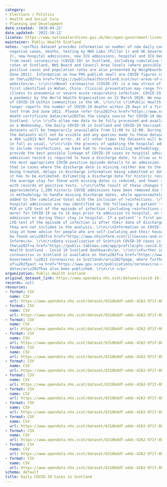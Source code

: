 ```yaml
---
category:
- Elections / Politics
- Health and Social Care
- Planning and Development
date_created: '2020-04-22'
date_updated: '2022-10-12'
license: https://www.nationalarchives.gov.uk/doc/open-government-licence/version/3/
maintainer: Public Health Scotland
notes: '<p>This dataset provides information on number of new daily confirmed cases,
  negative cases, deaths, testing by NHS Labs (Pillar 1) and UK Government (Pillar
  2), new hospital admissions, new ICU admissions, hospital and ICU bed occupancy
  from novel coronavirus (COVID-19) in Scotland, including cumulative totals and population
  rates at Scotland, NHS Board and Council Area levels (where possible). Seven day
  positive cases and population rates are also presented by Neighbourhood Area (Intermediate
  Zone 2011). Information on how PHS publish small are COVID figures is available
  on the\u202f<a href="https://publichealthscotland.scot/our-areas-of-work/covid-19/covid-19-data-and-intelligence/covid-19-daily-cases-in-scotland-dashboard/how-we-publish-small-area-covid-figures/">PHS
  website</a>. \r\n\r\nNovel coronavirus (COVID-19) is a new strain of coronavirus
  first identified in Wuhan, China. Clinical presentation may range from mild-to-moderate
  illness to pneumonia or severe acute respiratory infection. COVID-19 was declared
  a pandemic by the World Health Organisation on 12 March 2020. We now have spread
  of COVID-19 within communities in the UK. \r\n\r\n \r\nPublic Health Scotland no
  longer reports the number of COVID-19 deaths within 28 days of a first positive
  test from 2nd June 2022. Please refer to\u202f<a href="https://www.nrscotland.gov.uk/statistics-and-data/statistics/statistics-by-theme/vital-events/general-publications/weekly-and-monthly-data-on-births-and-deaths/deaths-involving-coronavirus-covid-19-in-scotland">NRS
  death certificate data</a>\u202fas the single source for COVID-19 deaths data in
  Scotland. \r\n \r\nTo allow new data to be fully processed and available at 12:00
  on a Wednesday, the Daily COVID-19 in Scotland and COVID-19 Vaccination in Scotland
  datasets will be temporarily unavailable from 11:00 to 12:00. During this window,
  the datasets will not be visible and any queries made to these datasets will return
  a 404 \u2013 Not found error. At all other times the datasets will be available
  in full as usual. \r\n\r\nIn the process of updating the hospital admissions reporting
  to include reinfections, we have had to review existing methodology. In order to
  provide the best possible linkage of COVID-19 cases to hospital admissions, each
  admission record is required to have a discharge date, to allow us to better match
  the most appropriate COVID positive episode details to an admission. This means
  that in cases where the discharge date is missing (either due to the patient still
  being treated, delays in discharge information being submitted or data quality issues),
  it has to be estimated. Estimating a discharge date for historic records means that
  the average stay for those with missing dates is reduced, and fewer stays overlap
  with records of positive tests. \r\n\r\nThe result of these changes has meant that
  approximately 1,200 historic COVID admissions have been removed due to improvements
  in methodology to handle missing discharge dates, while approximately 820 have been
  added to the cumulative total with the inclusion of reinfections. \r\n\r\nCOVID-19
  hospital admissions are now identified as the following: A patient''s first positive
  PCR or LFD test of the episode of infection (including reinfections at 90 days or
  more) for COVID-19 up to 14 days prior to admission to hospital, on the day of their
  admission or during their stay in hospital. If a patient''s first positive PCR or
  LFD test of the episode of infection is after their date of discharge from hospital,
  they are not included in the analysis. \r\n\r\nInformation on COVID-19, including
  stay at home advice for people who are self-isolating and their households, can
  be found on\u202f<a href="https://www.nhsinform.scot/illnesses-and-conditions/infections-and-poisoning/coronavirus-covid-19#stay-at-home-advice">NHS
  Inform</a>. \r\n\r\nData visualisation of Scottish COVID-19 cases is available on
  the\u202f<a href="https://public.tableau.com/app/profile/phs.covid.19/viz/COVID-19DailyDashboard_15960160643010/Overview">Public
  Health Scotland - Covid 19 Scotland dashboard</a>. \r\n\r\nFurther information on
  coronavirus in Scotland is available on the\u202f<a href="https://www.gov.scot/coronavirus-covid-19/">Scottish
  Government \u2013 Coronavirus in Scotland</a>\u202fpage, where further breakdown
  of\u202fpast <a href="https://www.gov.scot/publications/coronavirus-covid-19-daily-data-for-scotland/">coronavirus
  data</a>\u202fhas also been published. \r\n\r\n </p>'
organization: Public Health Scotland
original_dataset_link: https://www.opendata.nhs.scot/dataset/covid-19-in-scotland
records: null
resources:
- format: CSV
  name: CSV
  url: https://www.opendata.nhs.scot/dataset/b318bddf-a4dc-4262-971f-0ba329e09b87/resource/7fad90e5-6f19-455b-bc07-694a22f8d5dc/download/total_cases_by_hb_20221012.csv
- format: CSV
  name: CSV
  url: https://www.opendata.nhs.scot/dataset/b318bddf-a4dc-4262-971f-0ba329e09b87/resource/e8454cf0-1152-4bcb-b9da-4343f625dfef/download/total_cases_by_la_20221012.csv
- format: CSV
  name: CSV
  url: https://www.opendata.nhs.scot/dataset/b318bddf-a4dc-4262-971f-0ba329e09b87/resource/19646dce-d830-4ee0-a0a9-fcec79b5ac71/download/total_cases_agesex_20221012.csv
- format: CSV
  name: CSV
  url: https://www.opendata.nhs.scot/dataset/b318bddf-a4dc-4262-971f-0ba329e09b87/resource/a965ee86-0974-4c93-bbea-e839e27d7085/download/total_cases_simd_20221012.csv
- format: CSV
  name: CSV
  url: https://www.opendata.nhs.scot/dataset/b318bddf-a4dc-4262-971f-0ba329e09b87/resource/287fc645-4352-4477-9c8c-55bc054b7e76/download/daily_cuml_scot_20221012.csv
- format: CSV
  name: CSV
  url: https://www.opendata.nhs.scot/dataset/b318bddf-a4dc-4262-971f-0ba329e09b87/resource/2dd8534b-0a6f-4744-9253-9565d62f96c2/download/trend_hb_20221012.csv
- format: CSV
  name: CSV
  url: https://www.opendata.nhs.scot/dataset/b318bddf-a4dc-4262-971f-0ba329e09b87/resource/427f9a25-db22-4014-a3bc-893b68243055/download/trend_ca_20221012.csv
- format: CSV
  name: CSV
  url: https://www.opendata.nhs.scot/dataset/b318bddf-a4dc-4262-971f-0ba329e09b87/resource/8906de12-f413-4b3f-95a0-11ed15e61773/download/trend_iz_20221012.csv
- format: CSV
  name: CSV
  url: https://www.opendata.nhs.scot/dataset/b318bddf-a4dc-4262-971f-0ba329e09b87/resource/9393bd66-5012-4f01-9bc5-e7a10accacf4/download/trend_agesex_20221012.csv
- format: CSV
  name: CSV
  url: https://www.opendata.nhs.scot/dataset/b318bddf-a4dc-4262-971f-0ba329e09b87/resource/a38a4c21-7c75-4ecd-a511-3f83e0e8f0c3/download/trend_simd_20221012.csv
- format: CSV
  name: CSV
  url: https://www.opendata.nhs.scot/dataset/b318bddf-a4dc-4262-971f-0ba329e09b87/resource/8da654cd-293b-4286-96a4-b3ece86225f0/download/test_hb_20221012.csv
- format: CSV
  name: CSV
  url: https://www.opendata.nhs.scot/dataset/b318bddf-a4dc-4262-971f-0ba329e09b87/resource/3349540e-dc63-4d6d-a78b-00387b9aca50/download/test_ca_20221012.csv
- format: CSV
  name: CSV
  url: https://www.opendata.nhs.scot/dataset/b318bddf-a4dc-4262-971f-0ba329e09b87/resource/348e5b95-2b33-4021-93b4-25d78244bfa2/download/reporteddate_scot_trends_20221012.csv
schema: default
title: Daily COVID-19 Cases in Scotland
---
```

